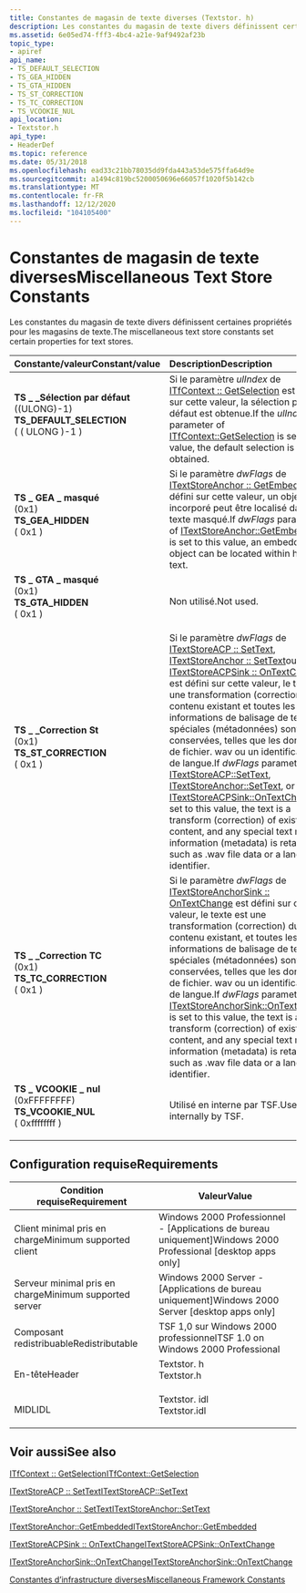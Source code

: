 ```yaml
---
title: Constantes de magasin de texte diverses (Textstor. h)
description: Les constantes du magasin de texte divers définissent certaines propriétés pour les magasins de texte.
ms.assetid: 6e05ed74-fff3-4bc4-a21e-9af9492af23b
topic_type:
- apiref
api_name:
- TS_DEFAULT_SELECTION
- TS_GEA_HIDDEN
- TS_GTA_HIDDEN
- TS_ST_CORRECTION
- TS_TC_CORRECTION
- TS_VCOOKIE_NUL
api_location:
- Textstor.h
api_type:
- HeaderDef
ms.topic: reference
ms.date: 05/31/2018
ms.openlocfilehash: ead33c21bb78035dd9fda443a53de575ffa64d9e
ms.sourcegitcommit: a1494c819bc5200050696e66057f1020f5b142cb
ms.translationtype: MT
ms.contentlocale: fr-FR
ms.lasthandoff: 12/12/2020
ms.locfileid: "104105400"
---
```

# <a name="miscellaneous-text-store-constants"></a><span data-ttu-id="2a43d-103">Constantes de magasin de texte diverses</span><span class="sxs-lookup"><span data-stu-id="2a43d-103">Miscellaneous Text Store Constants</span></span>

<span data-ttu-id="2a43d-104">Les constantes du magasin de texte divers définissent certaines propriétés pour les magasins de texte.</span><span class="sxs-lookup"><span data-stu-id="2a43d-104">The miscellaneous text store constants set certain properties for text stores.</span></span>



| <span data-ttu-id="2a43d-105">Constante/valeur</span><span class="sxs-lookup"><span data-stu-id="2a43d-105">Constant/value</span></span>                                                                                                                                                                                                                                           | <span data-ttu-id="2a43d-106">Description</span><span class="sxs-lookup"><span data-stu-id="2a43d-106">Description</span></span>                                                                                                                                                                                                                                                                                                                                                                                                                    |
|:---------------------------------------------------------------------------------------------------------------------------------------------------------------------------------------------------------------------------------------------------------|:-------------------------------------------------------------------------------------------------------------------------------------------------------------------------------------------------------------------------------------------------------------------------------------------------------------------------------------------------------------------------------------------------------------------------------|
| <span id="TS_DEFAULT_SELECTION"></span><span id="ts_default_selection"></span><dl> <span data-ttu-id="2a43d-107"><dt>**TS \_ \_Sélection par défaut**</dt> <dt>((ULONG)-1)</dt></span><span class="sxs-lookup"><span data-stu-id="2a43d-107"><dt>**TS\_DEFAULT\_SELECTION**</dt> <dt>( ( ULONG )-1 )</dt></span></span> </dl> | <span data-ttu-id="2a43d-108">Si le paramètre *ulIndex* de [ITfContext :: GetSelection](/windows/desktop/api/Msctf/nf-msctf-itfcontext-getselection) est défini sur cette valeur, la sélection par défaut est obtenue.</span><span class="sxs-lookup"><span data-stu-id="2a43d-108">If the *ulIndex* parameter of [ITfContext::GetSelection](/windows/desktop/api/Msctf/nf-msctf-itfcontext-getselection) is set to this value, the default selection is obtained.</span></span><br/>                                                                                                                                                                                                                                                                      |
| <span id="TS_GEA_HIDDEN"></span><span id="ts_gea_hidden"></span><dl> <span data-ttu-id="2a43d-109"><dt>**TS \_ GEA \_ masqué**</dt> <dt>(0x1)</dt></span><span class="sxs-lookup"><span data-stu-id="2a43d-109"><dt>**TS\_GEA\_HIDDEN**</dt> <dt>( 0x1 )</dt></span></span> </dl>                              | <span data-ttu-id="2a43d-110">Si le paramètre *dwFlags* de [ITextStoreAnchor :: GetEmbedded](/windows/desktop/api/Textstor/nf-textstor-itextstoreanchor-getembedded) est défini sur cette valeur, un objet incorporé peut être localisé dans le texte masqué.</span><span class="sxs-lookup"><span data-stu-id="2a43d-110">If *dwFlags* parameter of [ITextStoreAnchor::GetEmbedded](/windows/desktop/api/Textstor/nf-textstor-itextstoreanchor-getembedded) is set to this value, an embedded object can be located within hidden text.</span></span><br/>                                                                                                                                                                                                                                             |
| <span id="TS_GTA_HIDDEN"></span><span id="ts_gta_hidden"></span><dl> <span data-ttu-id="2a43d-111"><dt>**TS \_ GTA \_ masqué**</dt> <dt>(0x1)</dt></span><span class="sxs-lookup"><span data-stu-id="2a43d-111"><dt>**TS\_GTA\_HIDDEN**</dt> <dt>( 0x1 )</dt></span></span> </dl>                              | <span data-ttu-id="2a43d-112">Non utilisé.</span><span class="sxs-lookup"><span data-stu-id="2a43d-112">Not used.</span></span><br/>                                                                                                                                                                                                                                                                                                                                                                                                           |
| <span id="TS_ST_CORRECTION"></span><span id="ts_st_correction"></span><dl> <span data-ttu-id="2a43d-113"><dt>**TS \_ \_Correction St**</dt> <dt>(0x1)</dt></span><span class="sxs-lookup"><span data-stu-id="2a43d-113"><dt>**TS\_ST\_CORRECTION**</dt> <dt>( 0x1 )</dt></span></span> </dl>                     | <span data-ttu-id="2a43d-114">Si le paramètre *dwFlags* de [ITextStoreACP :: SetText](/windows/desktop/api/Textstor/nf-textstor-itextstoreacp-settext), [ITextStoreAnchor :: SetText](/windows/desktop/api/Textstor/nf-textstor-itextstoreanchor-settext)ou [ITextStoreACPSink :: OnTextChange](/windows/desktop/api/Textstor/nf-textstor-itextstoreacpsink-ontextchange) est défini sur cette valeur, le texte est une transformation (correction) du contenu existant et toutes les informations de balisage de texte spéciales (métadonnées) sont conservées, telles que les données de fichier. wav ou un identificateur de langue.</span><span class="sxs-lookup"><span data-stu-id="2a43d-114">If *dwFlags* parameter of [ITextStoreACP::SetText](/windows/desktop/api/Textstor/nf-textstor-itextstoreacp-settext), [ITextStoreAnchor::SetText](/windows/desktop/api/Textstor/nf-textstor-itextstoreanchor-settext), or [ITextStoreACPSink::OnTextChange](/windows/desktop/api/Textstor/nf-textstor-itextstoreacpsink-ontextchange) is set to this value, the text is a transform (correction) of existing content, and any special text markup information (metadata) is retained, such as .wav file data or a language identifier.</span></span><br/> |
| <span id="TS_TC_CORRECTION"></span><span id="ts_tc_correction"></span><dl> <span data-ttu-id="2a43d-115"><dt>**TS \_ \_Correction TC**</dt> <dt>(0x1)</dt></span><span class="sxs-lookup"><span data-stu-id="2a43d-115"><dt>**TS\_TC\_CORRECTION**</dt> <dt>( 0x1 )</dt></span></span> </dl>                     | <span data-ttu-id="2a43d-116">Si le paramètre *dwFlags* de [ITextStoreAnchorSink :: OnTextChange](/windows/desktop/api/Textstor/nf-textstor-itextstoreanchorsink-ontextchange) est défini sur cette valeur, le texte est une transformation (correction) du contenu existant, et toutes les informations de balisage de texte spéciales (métadonnées) sont conservées, telles que les données de fichier. wav ou un identificateur de langue.</span><span class="sxs-lookup"><span data-stu-id="2a43d-116">If *dwFlags* parameter of [ITextStoreAnchorSink::OnTextChange](/windows/desktop/api/Textstor/nf-textstor-itextstoreanchorsink-ontextchange) is set to this value, the text is a transform (correction) of existing content, and any special text markup information (metadata) is retained, such as .wav file data or a language identifier.</span></span><br/>                                                                                                              |
| <span id="TS_VCOOKIE_NUL"></span><span id="ts_vcookie_nul"></span><dl> <span data-ttu-id="2a43d-117"><dt>**TS \_ VCOOKIE \_ nul**</dt> <dt>(0xFFFFFFFF)</dt></span><span class="sxs-lookup"><span data-stu-id="2a43d-117"><dt>**TS\_VCOOKIE\_NUL**</dt> <dt>( 0xffffffff )</dt></span></span> </dl>                    | <span data-ttu-id="2a43d-118">Utilisé en interne par TSF.</span><span class="sxs-lookup"><span data-stu-id="2a43d-118">Used internally by TSF.</span></span><br/>                                                                                                                                                                                                                                                                                                                                                                                             |



## <a name="requirements"></a><span data-ttu-id="2a43d-119">Configuration requise</span><span class="sxs-lookup"><span data-stu-id="2a43d-119">Requirements</span></span>



| <span data-ttu-id="2a43d-120">Condition requise</span><span class="sxs-lookup"><span data-stu-id="2a43d-120">Requirement</span></span> | <span data-ttu-id="2a43d-121">Valeur</span><span class="sxs-lookup"><span data-stu-id="2a43d-121">Value</span></span> |
|-------------------------------------|-----------------------------------------------------------------------------------------|
| <span data-ttu-id="2a43d-122">Client minimal pris en charge</span><span class="sxs-lookup"><span data-stu-id="2a43d-122">Minimum supported client</span></span><br/> | <span data-ttu-id="2a43d-123">Windows 2000 Professionnel - \[Applications de bureau uniquement\]</span><span class="sxs-lookup"><span data-stu-id="2a43d-123">Windows 2000 Professional \[desktop apps only\]</span></span><br/>                              |
| <span data-ttu-id="2a43d-124">Serveur minimal pris en charge</span><span class="sxs-lookup"><span data-stu-id="2a43d-124">Minimum supported server</span></span><br/> | <span data-ttu-id="2a43d-125">Windows 2000 Server - \[Applications de bureau uniquement\]</span><span class="sxs-lookup"><span data-stu-id="2a43d-125">Windows 2000 Server \[desktop apps only\]</span></span><br/>                                    |
| <span data-ttu-id="2a43d-126">Composant redistribuable</span><span class="sxs-lookup"><span data-stu-id="2a43d-126">Redistributable</span></span><br/>          | <span data-ttu-id="2a43d-127">TSF 1,0 sur Windows 2000 professionnel</span><span class="sxs-lookup"><span data-stu-id="2a43d-127">TSF 1.0 on Windows 2000 Professional</span></span><br/>                                         |
| <span data-ttu-id="2a43d-128">En-tête</span><span class="sxs-lookup"><span data-stu-id="2a43d-128">Header</span></span><br/>                   | <dl> <span data-ttu-id="2a43d-129"><dt>Textstor. h</dt></span><span class="sxs-lookup"><span data-stu-id="2a43d-129"><dt>Textstor.h</dt></span></span> </dl>   |
| <span data-ttu-id="2a43d-130">MIDL</span><span class="sxs-lookup"><span data-stu-id="2a43d-130">IDL</span></span><br/>                      | <dl> <span data-ttu-id="2a43d-131"><dt>Textstor. idl</dt></span><span class="sxs-lookup"><span data-stu-id="2a43d-131"><dt>Textstor.idl</dt></span></span> </dl> |



## <a name="see-also"></a><span data-ttu-id="2a43d-132">Voir aussi</span><span class="sxs-lookup"><span data-stu-id="2a43d-132">See also</span></span>

<dl> <dt>

[<span data-ttu-id="2a43d-133">ITfContext :: GetSelection</span><span class="sxs-lookup"><span data-stu-id="2a43d-133">ITfContext::GetSelection</span></span>](/windows/desktop/api/Msctf/nf-msctf-itfcontext-getselection)
</dt> <dt>

[<span data-ttu-id="2a43d-134">ITextStoreACP :: SetText</span><span class="sxs-lookup"><span data-stu-id="2a43d-134">ITextStoreACP::SetText</span></span>](/windows/desktop/api/Textstor/nf-textstor-itextstoreacp-settext)
</dt> <dt>

[<span data-ttu-id="2a43d-135">ITextStoreAnchor :: SetText</span><span class="sxs-lookup"><span data-stu-id="2a43d-135">ITextStoreAnchor::SetText</span></span>](/windows/desktop/api/Textstor/nf-textstor-itextstoreanchor-settext)
</dt> <dt>

[<span data-ttu-id="2a43d-136">ITextStoreAnchor::GetEmbedded</span><span class="sxs-lookup"><span data-stu-id="2a43d-136">ITextStoreAnchor::GetEmbedded</span></span>](/windows/desktop/api/Textstor/nf-textstor-itextstoreanchor-getembedded)
</dt> <dt>

[<span data-ttu-id="2a43d-137">ITextStoreACPSink :: OnTextChange</span><span class="sxs-lookup"><span data-stu-id="2a43d-137">ITextStoreACPSink::OnTextChange</span></span>](/windows/desktop/api/Textstor/nf-textstor-itextstoreacpsink-ontextchange)
</dt> <dt>

[<span data-ttu-id="2a43d-138">ITextStoreAnchorSink::OnTextChange</span><span class="sxs-lookup"><span data-stu-id="2a43d-138">ITextStoreAnchorSink::OnTextChange</span></span>](/windows/desktop/api/Textstor/nf-textstor-itextstoreanchorsink-ontextchange)
</dt> <dt>

[<span data-ttu-id="2a43d-139">Constantes d’infrastructure diverses</span><span class="sxs-lookup"><span data-stu-id="2a43d-139">Miscellaneous Framework Constants</span></span>](miscellaneous-framework-constants.md)
</dt> </dl>

 

 





